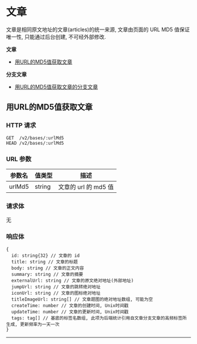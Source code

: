 # 文章

文章是相同原文地址的文章(articles)的统一来源, 文章由页面的 URL MD5 值保证唯一性, 只能通过后台创建, 不可经外部修改.

**文章**
* [用URL的MD5值获取文章](#用URL的MD5值获取文章)

**分支文章**
* [用URL的MD5值获取文章的分支文章](#用URL的MD5值获取文章的分支文章)

## 用URL的MD5值获取文章

### HTTP 请求

```
GET  /v2/bases/:urlMd5
HEAD /v2/bases/:urlMd5
```

### URL 参数

参数名   | 值类型  | 描述
------- | ------ | -------------------
urlMd5 | string | 文章的 url 的 md5 值

### 请求体

无

### 响应体

```
{
  id: string{32} // 文章的 id
  title: string // 文章的标题
  body: string // 文章的正文内容
  summary: string // 文章的摘要
  externalUrl: string // 文章的原文绝对地址(外部地址)
  jumpUrl: string // 文章的跳转绝对地址
  iconUrl: string // 文章的图标绝对地址
  titleImageUrl: string[] // 文章题图的绝对地址数组, 可能为空
  createTime: number // 文章的创建时间, Unix时间戳
  updateTime: number // 文章的更新时间, Unix时间戳
  tags: tag[] // 基底的标签名数组, 此项为后端统计引用自文章分支文章的高频标签所生成, 更新频率为一天一次
}
```

---

